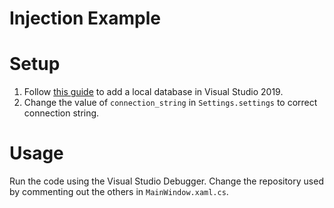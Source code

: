 ﻿# Injection Example

# Setup 

1. Follow [this guide](https://docs.microsoft.com/en-us/visualstudio/data-tools/create-a-sql-database-by-using-a-designer?view=vs-2019) to add a local database in Visual Studio 2019.
2. Change the value of ```connection_string``` in ```Settings.settings``` to correct connection string.

# Usage
Run the code using the Visual Studio Debugger.
Change the repository used by commenting out the others in ```MainWindow.xaml.cs```.
